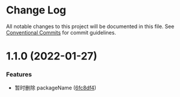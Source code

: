 # Change Log

All notable changes to this project will be documented in this file.
See [Conventional Commits](https://conventionalcommits.org) for commit guidelines.

# 1.1.0 (2022-01-27)

### Features

- 暂时删除 packageName ([6fc8df4](https://github.com/walrusjs/node-library/commit/6fc8df481ae66545af574026910b15749caf9c75))
